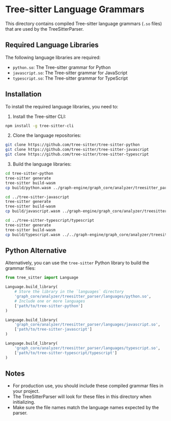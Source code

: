 # Tree-sitter Language Grammars

This directory contains compiled Tree-sitter language grammars (`.so` files) that are used by the TreeSitterParser.

## Required Language Libraries

The following language libraries are required:

- `python.so`: The Tree-sitter grammar for Python
- `javascript.so`: The Tree-sitter grammar for JavaScript
- `typescript.so`: The Tree-sitter grammar for TypeScript

## Installation

To install the required language libraries, you need to:

1. Install the Tree-sitter CLI:
```bash
npm install -g tree-sitter-cli
```

2. Clone the language repositories:
```bash
git clone https://github.com/tree-sitter/tree-sitter-python
git clone https://github.com/tree-sitter/tree-sitter-javascript
git clone https://github.com/tree-sitter/tree-sitter-typescript
```

3. Build the language libraries:
```bash
cd tree-sitter-python
tree-sitter generate
tree-sitter build-wasm
cp build/python.wasm ../graph-engine/graph_core/analyzer/treesitter_parser/languages/python.so

cd ../tree-sitter-javascript
tree-sitter generate
tree-sitter build-wasm
cp build/javascript.wasm ../graph-engine/graph_core/analyzer/treesitter_parser/languages/javascript.so

cd ../tree-sitter-typescript/typescript
tree-sitter generate
tree-sitter build-wasm
cp build/typescript.wasm ../../graph-engine/graph_core/analyzer/treesitter_parser/languages/typescript.so
```

## Python Alternative

Alternatively, you can use the `tree-sitter` Python library to build the grammar files:

```python
from tree_sitter import Language

Language.build_library(
    # Store the library in the `languages` directory
    'graph_core/analyzer/treesitter_parser/languages/python.so',
    # Include one or more languages
    ['path/to/tree-sitter-python']
)

Language.build_library(
    'graph_core/analyzer/treesitter_parser/languages/javascript.so',
    ['path/to/tree-sitter-javascript']
)

Language.build_library(
    'graph_core/analyzer/treesitter_parser/languages/typescript.so',
    ['path/to/tree-sitter-typescript/typescript']
)
```

## Notes

- For production use, you should include these compiled grammar files in your project.
- The TreeSitterParser will look for these files in this directory when initializing.
- Make sure the file names match the language names expected by the parser. 